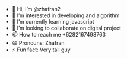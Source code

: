 - 👋 Hi, I’m @zhafran2
- 👀 I’m interested in developing and algorithm
- 🌱 I’m currently learning javascript
- 💞️ I’m looking to collaborate on digital project
- 📫 How to reach me +6282167498763
- 😄 Pronouns: Zhafran
- ⚡ Fun fact: Very tall guy

<!---
zhafran2/zhafran2 is a ✨ special ✨ repository because its `README.md` (this file) appears on your GitHub profile.
You can click the Preview link to take a look at your changes.
--->

